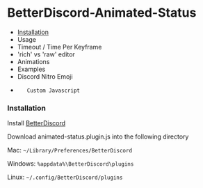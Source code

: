 # BetterDiscord-Animated-Status
*    [Installation](https://github.com/1Toothless/BetterDiscord-Animated-Status/blob/main/README.md#installation)
*    Usage
*    Timeout / Time Per Keyframe
*    'rich' vs 'raw' editor
*    Animations
*    Examples
*    Discord Nitro Emoji
*        Custom Javascript

### Installation
Install [BetterDiscord](https://github.com/rauenzi/BetterDiscordApp)

Download animated-status.plugin.js into the following directory

Mac: `~/Library/Preferences/BetterDiscord`

Windows: `%appdata%\BetterDiscord\plugins`

Linux: `~/.config/BetterDiscord/plugins`

